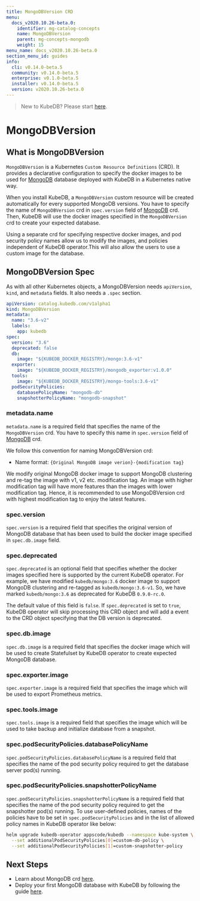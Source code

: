 ```yaml
---
title: MongoDBVersion CRD
menu:
  docs_v2020.10.26-beta.0:
    identifier: mg-catalog-concepts
    name: MongoDBVersion
    parent: mg-concepts-mongodb
    weight: 15
menu_name: docs_v2020.10.26-beta.0
section_menu_id: guides
info:
  cli: v0.14.0-beta.5
  community: v0.14.0-beta.5
  enterprise: v0.1.0-beta.5
  installer: v0.14.0-beta.5
  version: v2020.10.26-beta.0
---
```


> New to KubeDB? Please start [here](/docs/v2020.10.26-beta.0/README).

# MongoDBVersion

## What is MongoDBVersion

`MongoDBVersion` is a Kubernetes `Custom Resource Definitions` (CRD). It provides a declarative configuration to specify the docker images to be used for [MongoDB](https://www.mongodb.com/) database deployed with KubeDB in a Kubernetes native way.

When you install KubeDB, a `MongoDBVersion` custom resource will be created automatically for every supported MongoDB versions. You have to specify the name of `MongoDBVersion` crd in `spec.version` field of [MongoDB](/docs/v2020.10.26-beta.0/guides/mongodb/concepts/mongodb) crd. Then, KubeDB will use the docker images specified in the `MongoDBVersion` crd to create your expected database.

Using a separate crd for specifying respective docker images, and pod security policy names allow us to modify the images, and policies independent of KubeDB operator.This will also allow the users to use a custom image for the database.

## MongoDBVersion Spec

As with all other Kubernetes objects, a MongoDBVersion needs `apiVersion`, `kind`, and `metadata` fields. It also needs a `.spec` section.

```yaml
apiVersion: catalog.kubedb.com/v1alpha1
kind: MongoDBVersion
metadata:
  name: "3.6-v2"
  labels:
    app: kubedb
spec:
  version: "3.6"
  deprecated: false
  db:
    image: "${KUBEDB_DOCKER_REGISTRY}/mongo:3.6-v1"
  exporter:
    image: "${KUBEDB_DOCKER_REGISTRY}/mongodb_exporter:v1.0.0"
  tools:
    image: "${KUBEDB_DOCKER_REGISTRY}/mongo-tools:3.6-v1"
  podSecurityPolicies:
    databasePolicyName: "mongodb-db"
    snapshotterPolicyName: "mongodb-snapshot"
```

### metadata.name

`metadata.name` is a required field that specifies the name of the `MongoDBVersion` crd. You have to specify this name in `spec.version` field of [MongoDB](/docs/v2020.10.26-beta.0/guides/mongodb/concepts/mongodb) crd.

We follow this convention for naming MongoDBVersion crd:

- Name format: `{Original MongoDB image verion}-{modification tag}`

We modify original MongoDB docker image to support MongoDB clustering and re-tag the image with v1, v2 etc. modification tag. An image with higher modification tag will have more features than the images with lower modification tag. Hence, it is recommended to use MongoDBVersion crd with highest modification tag to enjoy the latest features.

### spec.version

`spec.version` is a required field that specifies the original version of MongoDB database that has been used to build the docker image specified in `spec.db.image` field.

### spec.deprecated

`spec.deprecated` is an optional field that specifies whether the docker images specified here is supported by the current KubeDB operator. For example, we have modified `kubedb/mongo:3.6` docker image to support MongoDB clustering and re-tagged as `kubedb/mongo:3.6-v1`. So, we have marked `kubedb/mongo:3.6` as deprecated for KubeDB `0.9.0-rc.0`.

The default value of this field is `false`. If `spec.deprecated` is set to `true`, KubeDB operator will skip processing this CRD object and will add a event to the CRD object specifying that the DB version is deprecated.

### spec.db.image

`spec.db.image` is a required field that specifies the docker image which will be used to create Statefulset by KubeDB operator to create expected MongoDB database.

### spec.exporter.image

`spec.exporter.image` is a required field that specifies the image which will be used to export Prometheus metrics.

### spec.tools.image

`spec.tools.image` is a required field that specifies the image which will be used to take backup and initialize database from a snapshot.

### spec.podSecurityPolicies.databasePolicyName

`spec.podSecurityPolicies.databasePolicyName` is a required field that specifies the name of the pod security policy required to get the database server pod(s) running.

### spec.podSecurityPolicies.snapshotterPolicyName

`spec.podSecurityPolicies.snapshotterPolicyName` is a required field that specifies the name of the pod security policy required to get the snapshotter pod(s) running. To use user-defined policies, names of the policies have to be set in `spec.podSecurityPolicies` and in the list of allowed policy names in KubeDB operator like below:

```bash
helm upgrade kubedb-operator appscode/kubedb --namespace kube-system \
  --set additionalPodSecurityPolicies[0]=custom-db-policy \
  --set additionalPodSecurityPolicies[1]=custom-snapshotter-policy
```

## Next Steps

- Learn about MongoDB crd [here](/docs/v2020.10.26-beta.0/guides/mongodb/concepts/mongodb).
- Deploy your first MongoDB database with KubeDB by following the guide [here](/docs/v2020.10.26-beta.0/guides/mongodb/quickstart/quickstart).
